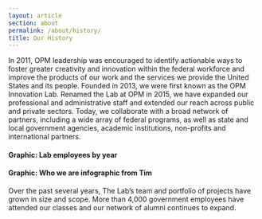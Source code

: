 ```yaml
---
layout: article
section: about
permalink: /about/history/
title: Our History
---
```


In 2011, OPM leadership was encouraged to identify actionable ways to foster greater creativity and innovation within the federal workforce and improve the products of our work and the services we provide the United States and its people. Founded in 2013, we were first known as the OPM Innovation Lab. Renamed the Lab at OPM in 2015, we have expanded our professional and administrative staff and extended our reach across public and private sectors. Today, we collaborate with a broad network of partners, including a wide array of federal programs, as well as state and local government agencies, academic institutions, non-profits and international partners.

#### Graphic: Lab employees by year

#### Graphic: Who we are infographic from Tim

Over the past several years, The Lab’s team and portfolio of projects have grown in size and scope. More than 4,000 government employees have attended our classes and our network of alumni continues to expand.


